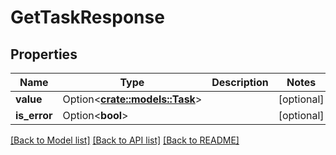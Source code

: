 # GetTaskResponse

## Properties

Name | Type | Description | Notes
------------ | ------------- | ------------- | -------------
**value** | Option<[**crate::models::Task**](Task.md)> |  | [optional]
**is_error** | Option<**bool**> |  | [optional]

[[Back to Model list]](../README.md#documentation-for-models) [[Back to API list]](../README.md#documentation-for-api-endpoints) [[Back to README]](../README.md)



